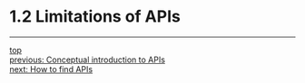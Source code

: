 # 1.2 Limitations of APIs

---
[top](../README.md)<br/>
[previous: Conceptual introduction to APIs](1-1-conceptual-introduction.md)<br/>
[next: How to find APIs](1-3-finding-apis.md)<br/>